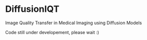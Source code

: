 # DiffusionIQT
Image Quality Transfer in Medical Imaging using Diffusion Models

Code still under developement, please wait :)
